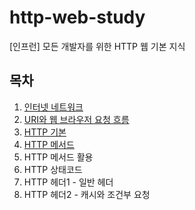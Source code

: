 # http-web-study
[인프런] 모든 개발자를 위한 HTTP 웹 기본 지식


## 목차
1. [인터넷 네트워크](01-인터넷네트워크.md)
2. [URI와 웹 브라우저 요청 흐름](02-URI와_웹브라우저_요청흐름.md)
3. [HTTP 기본](03-HTTP기본.md)
4. [HTTP 메서드](04-HTTP메서드.md)
5. HTTP 메서드 활용
6. HTTP 상태코드
7. HTTP 헤더1 - 일반 헤더
8. HTTP 헤더2 - 캐시와 조건부 요청
